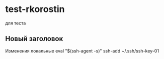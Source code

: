 # test-rkorostin
для теста

## Новый заголовок
Изменения локальные
eval "$(ssh-agent -s)"
ssh-add ~/.ssh/ssh-key-01